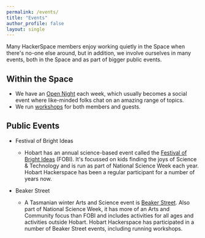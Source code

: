```yaml
---
permalink: /events/
title: "Events"
author_profile: false
layout: single
---
```

Many HackerSpace members enjoy working quietly in the Space when there\'s no-one else around, 
but in addition, we involve ourselves in many events, both in the Space and as part of bigger public events. 

## Within the Space
- We have an [Open Night](/events/open-night/) each week, which usually becomes a social event where like-minded folks chat on an amazing range of topics.
- We run [workshops](/events/workshops/) for both members and guests.

## Public Events
- Festival of Bright Ideas
  - Hobart has an annual science-based event called the <a href="https://festivalofbrightideas.com.au/"  target="_blank">Festival of Bright Ideas</a> (FOBI). It\'s focussed on kids finding the joys of Science & Technology and is run as part of National Science Week each year. Hobart  Hackerspace has been a regular participant for a number of years now.

- Beaker Street
  - A Tasmanian winter Arts and Science event is <a href="https://beakerstreet.com.au/"  target="_blank">Beaker Street</a>. Also part of National Science Week, it has more of an Arts and Community focus than FOBI and includes activities for all ages and activities outside Hobart. Hobart Hackerspace has participated in a number of Beaker Street events, including running workshops.

